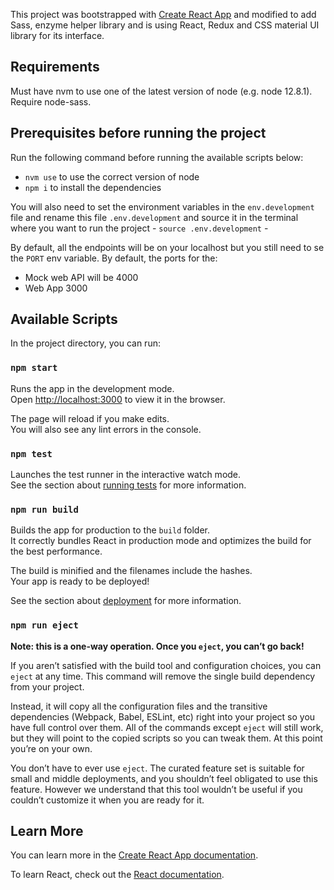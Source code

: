 
This project was bootstrapped with [Create React App](https://github.com/facebook/create-react-app) and modified to add Sass, enzyme helper library and is using React, Redux and CSS material UI library for its interface.


## Requirements

Must have nvm to use one of the latest version of node (e.g. node 12.8.1).
Require node-sass.


## Prerequisites before running the project
Run the following command before running the available scripts below:
- `nvm use` to use the correct version of node
- `npm i` to install the dependencies

You will also need to set the environment variables in the `env.development` file and rename this file `.env.development` and source it in the terminal where you want to run the project - `source .env.development` -

By default, all the endpoints will be on your localhost but you still need to se the `PORT` env variable.
By default, the ports for the:
- Mock web API will be 4000
- Web App 3000


## Available Scripts

In the project directory, you can run:

### `npm start`

Runs the app in the development mode.<br>
Open [http://localhost:3000](http://localhost:3000) to view it in the browser.

The page will reload if you make edits.<br>
You will also see any lint errors in the console.

### `npm test`

Launches the test runner in the interactive watch mode.<br>
See the section about [running tests](https://facebook.github.io/create-react-app/docs/running-tests) for more information.

### `npm run build`

Builds the app for production to the `build` folder.<br>
It correctly bundles React in production mode and optimizes the build for the best performance.

The build is minified and the filenames include the hashes.<br>
Your app is ready to be deployed!

See the section about [deployment](https://facebook.github.io/create-react-app/docs/deployment) for more information.

### `npm run eject`

**Note: this is a one-way operation. Once you `eject`, you can’t go back!**

If you aren’t satisfied with the build tool and configuration choices, you can `eject` at any time. This command will remove the single build dependency from your project.

Instead, it will copy all the configuration files and the transitive dependencies (Webpack, Babel, ESLint, etc) right into your project so you have full control over them. All of the commands except `eject` will still work, but they will point to the copied scripts so you can tweak them. At this point you’re on your own.

You don’t have to ever use `eject`. The curated feature set is suitable for small and middle deployments, and you shouldn’t feel obligated to use this feature. However we understand that this tool wouldn’t be useful if you couldn’t customize it when you are ready for it.

## Learn More

You can learn more in the [Create React App documentation](https://facebook.github.io/create-react-app/docs/getting-started).

To learn React, check out the [React documentation](https://reactjs.org/).
